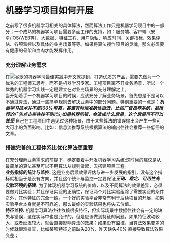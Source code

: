 机器学习项目如何开展
====
之前写了很多机器学习相关的具体算法，然而算法工作只是机器学习项目中的一部分；一个成熟的机器学习项目需要多面工作的支持，如：服务端、客户端（安卓/IOS/WEB等）、大数据、特征工程、用户隐私、响应时间、关键指标、效果评估、各项监控以及具体的业务场景等等。如果将算法视作项目的灵魂，那么必须要有健康的骨架和血肉才能发挥作用。

### 充分理解业务需求 ###
在![谷歌的机器学习最佳实践](https://developers.google.com/machine-learning/rules-of-ml/#before_machine_learning)中开文就提到，打造优质的产品，需要先做为一个优秀的工程师去思考，而不是机器学习专家。工程项目离不开业务场景，所以一个优秀的机器学习实践一定是建立在对业务场景的充分理解之上。<br>当开始着手一个机器学习项目的时候，应该充分了解业务场景，首先想是不是可以不通过算法，通过一些简单规则去解决业务中的部分问题。特别重要的一点是：***机器学习技术并不是100%可靠，甚至有时候准确性很低，比如广告推荐系统，被推荐的广告点击率往往不到1%;如果机器犯错，会造成什么后果，这个后果可不可以接受*** 自己在工程项目中遇见过这种场景，由于某些算法的错误输出会产生一些可大可小的负面影响。比如：信息流推荐系统根据算法的输出往往会推荐一些低俗的文章。

### 搭建完善的工程体系比优化算法更重要 ###
在充分理解业务需求的前提下，确定要着手开发机器学习系统;这时候的建议是从最简单的算法甚至可以不用算法从规则做起，去搭建项目工程。<br>
**业务指标的统计与监控:** 这是业务后续效果评估与进一步发展的指引，没有这个指标就相当于是没有方向，并且这个统计与监控一定要保证***正确、稳定、可用性高***<br>
**实验环境的搭建:** 为了体现机器学习系统的价值，以及不同算法的效果差异，必须要做对比实验；并且保证实验的正确性，保证两个对比实验组除了需要实验的条件之外，其他特征的完全一致。一个好的实验平台非常有利于后续项目的开展，如果实验平台本身就是不可靠的，那么最终的实验结果也将失去价值。<br>
**特征监控:** 机器学习算法往往依赖很多特征，但实际场景中数据往往会有一定的缺失与错误，这在实际中也是允许的，但是应该做到特征的问题，如果特征波动较大，或者延迟较大，就会直接影响算法的效果；如果没有监控，当算法效果变差的时候就很难排查，比如某项特征之前缺失20%，昨天缺失40%  直接导致算法效果变差；
